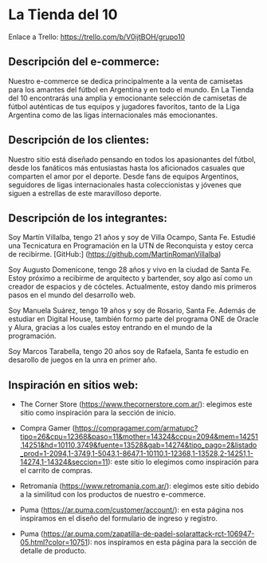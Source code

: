 # **La Tienda del 10** #

Enlace a Trello: https://trello.com/b/V0ijtBOH/grupo10

## Descripción del e-commerce: ##

Nuestro e-commerce se dedica principalmente a la venta de camisetas para los amantes del fútbol en Argentina y en todo el mundo. En La Tienda del 10 encontrarás una amplia y emocionante selección de camisetas de fútbol auténticas de tus equipos y jugadores favoritos, tanto de la Liga Argentina como de las ligas internacionales más emocionantes. 

## Descripción de los clientes: ##

Nuestro sitio está diseñado pensando en todos los apasionantes del fútbol, desde los fanáticos más entusiastas hasta los aficionados casuales que comparten el amor por el deporte. Desde fans de equipos Argentinos, seguidores de ligas internacionales hasta coleccionistas y jóvenes que siguen a estrellas de este maravilloso deporte.

## Descripción de los integrantes: ##

Soy Martín Villalba, tengo 21 años y soy de Villa Ocampo, Santa Fe. Estudié una Tecnicatura en Programación en la UTN de Reconquista y estoy cerca de recibirme.
[GitHub:] (https://github.com/MartinRomanVillalba)

Soy Augusto Domenicone, tengo 28 años y vivo en la ciudad de Santa Fe. Estoy próximo a recibirme de arquitecto y bartender, soy algo así como un creador de espacios y de cócteles. Actualmente, estoy dando mis primeros pasos en el mundo del desarrollo web.

Soy Manuela Suárez, tengo 19 años y soy de Rosario, Santa Fe. Además de estudiar en Digital House, también formo parte del programa ONE de Oracle y Alura, gracias a los cuales estoy entrando en el mundo de la programación.

Soy Marcos Tarabella, tengo 20 años soy de Rafaela, Santa fe estudio en desarollo de juegos en la unra en primer año.

## Inspiración en sitios web: ##

- The Corner Store (https://www.thecornerstore.com.ar/): elegimos este sitio como inspiración para la sección de inicio.

- Compra Gamer (https://compragamer.com/armatupc?tipo=26&cpu=12368&paso=11&mother=14324&ccpu=2094&mem=14251,14251&hd=10110,3749&fuente=13528&gab=14274&tipo_pago=2&listado_prod=1-2094,1-3749,1-5043,1-8647,1-10110,1-12368,1-13528,2-14251,1-14274,1-14324&seccion=11): este sitio lo elegimos como inspiración para el carrito de compras.

- Retromanía (https://www.retromania.com.ar/): elegimos este sitio debido a la similitud con los productos de nuestro e-commerce.

- Puma (https://ar.puma.com/customer/account/): en esta página nos inspiramos en el diseño del formulario de ingreso y registro.

- Puma (https://ar.puma.com/zapatilla-de-padel-solarattack-rct-106947-05.html?color=10751): nos inspiramos en esta página para la sección de detalle de producto.